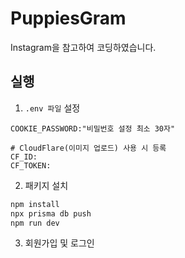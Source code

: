 # PuppiesGram

Instagram을 참고하여 코딩하였습니다.

## 실행

1. `.env 파일` 설정

```file:.env
COOKIE_PASSWORD:"비밀번호 설정 최소 30자"

# CloudFlare(이미지 업로드) 사용 시 등록
CF_ID:
CF_TOKEN:
```

2. 패키지 설치

```bash
npm install
npx prisma db push
npm run dev
```

3. 회원가입 및 로그인
